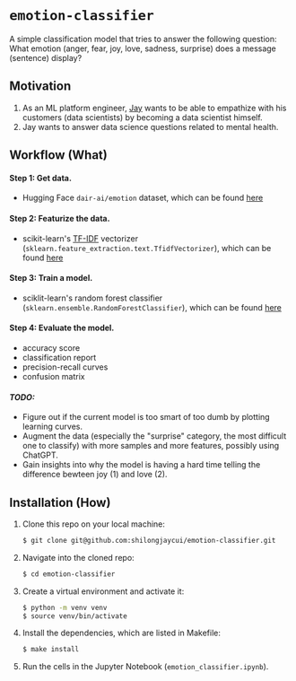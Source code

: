 # `emotion-classifier`
A simple classification model that tries to answer the following question: What emotion (anger, fear, joy, love, sadness, surprise) does a message (sentence) display?

## Motivation
1. As an ML platform engineer, [Jay](https://www.linkedin.com/in/shilongjaycui/) wants to be able to empathize with his customers (data scientists) by becoming a data scientist himself.
2. Jay wants to answer data science questions related to mental health.

## Workflow (What)
#### Step 1: Get data.
- Hugging Face `dair-ai/emotion` dataset, which can be found [here](https://huggingface.co/datasets/dair-ai/emotion)

#### Step 2: Featurize the data.
- scikit-learn's [TF-IDF](https://en.wikipedia.org/wiki/Tf%E2%80%93idf) vectorizer (`sklearn.feature_extraction.text.TfidfVectorizer`), which can be found [here](https://scikit-learn.org/stable/modules/generated/sklearn.feature_extraction.text.TfidfVectorizer.html#sklearn.feature_extraction.text.TfidfVectorizer)

#### Step 3: Train a model.
- sciklit-learn's random forest classifier (`sklearn.ensemble.RandomForestClassifier`), which can be found [here](https://scikit-learn.org/stable/modules/generated/sklearn.ensemble.RandomForestClassifier.html#sklearn-ensemble-randomforestclassifier)

#### Step 4: Evaluate the model.
- accuracy score
- classification report
- precision-recall curves
- confusion matrix

#### *TODO:*
- Figure out if the current model is too smart of too dumb by plotting learning curves.
- Augment the data (especially the "surprise" category, the most difficult one to classify) with more samples and more features, possibly using ChatGPT.
- Gain insights into why the model is having a hard time telling the difference bewteen joy (1) and love (2).

## Installation (How)
1. Clone this repo on your local machine:
   ```bash
   $ git clone git@github.com:shilongjaycui/emotion-classifier.git
   ```
2. Navigate into the cloned repo:
   ```bash
   $ cd emotion-classifier
   ```
3. Create a virtual environment and activate it:
   ```bash
   $ python -m venv venv
   $ source venv/bin/activate
   ```
4. Install the dependencies, which are listed in Makefile:
   ```bash
   $ make install
   ```
5. Run the cells in the Jupyter Notebook (`emotion_classifier.ipynb`).
